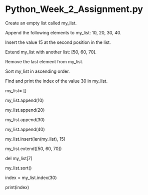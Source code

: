 # Python_Week_2_Assignment.py

Create an empty list called my_list.

Append the following elements to my_list: 10, 20, 30, 40.

Insert the value 15 at the second position in the list.

Extend my_list with another list: [50, 60, 70].

Remove the last element from my_list.

Sort my_list in ascending order.

Find and print the index of the value 30 in my_list.

my_list= []

my_list.append(10)

my_list.append(20)

my_list.append(30)

my_list.append(40)

my_list.insert(len(my_list), 15)

my_list.extend([50, 60, 70])

del my_list[7]

my_list.sort()

index = my_list.index(30)

print(index)